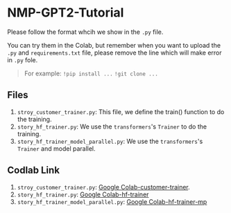 # NMP-GPT2-Tutorial

Please follow the format whcih we show in the `.py` file.

You can try them in the Colab, but remember when you want to upload the `.py` and `requirements.txt` file, please remove the line which will make error in `.py` fole.

> For example:
> `!pip install ...`
> `!git clone ...`

## Files

1. `stroy_customer_trainer.py`: This file, we define the train() function to do the training.
2. `story_hf_trainer.py`:  We use the `transformers`'s `Trainer` to do the training.
3. `story_hf_trainer_model_parallel.py`: We use the `transformers`'s `Trainer` and model parallel.

## Codlab Link

1. `stroy_customer_trainer.py`: [Google Colab-customer-trainer](https://colab.research.google.com/drive/1r1WTCnvZ81du3b9WJy-1AkmFAtUOFm6J?usp=sharing).
2. `story_hf_trainer.py`: [Google Colab-hf-trainer](https://colab.research.google.com/drive/1rf-0AcbQTbrb0cIp0EKzjFIeKvxXx6hh?usp=sharing)
3. `story_hf_trainer_model_parallel.py`: [Google Colab-hf-trainer-mp](https://colab.research.google.com/drive/1VZFUlzIqd7lboJ1kGbTc3zqmo0zBB5pe?usp=sharing)
